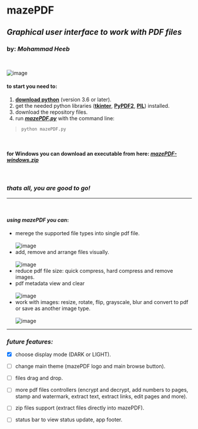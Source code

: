 # **mazePDF**
## _Graphical user interface to work with **PDF** files_
### by: ***Mohammad Heeb***
<br />

![image](./assets/screenshots/maze_pdf_1.png)
<br />

#### **to start** you need to:
1. [**download python**](https://www.python.org/) (version 3.6 or later).
2. get the needed python libraries ([**tkinter**](https://docs.python.org/3/library/tkinter.html), [**PyPDF2**](https://pypi.org/project/PyPDF2/), [**PIL**](https://pypi.org/project/Pillow/)) installed.
3. download the repository files.
4. run [***mazePDF.py***](./mazePDF.py) with the command line: 
> `python mazePDF.py`

<br />

#### **for Windows** you can download an executable from here:  [***mazePDF-windows.zip***](./mazePDF-windows.zip)

<br />

### _thats all, you are good to go!_
***
<br />

#### _using **mazePDF** you can_:
+ merege the supported file types into single pdf file.
<br /><br />
![image](./assets/screenshots/maze_pdf_2.png)
+ add, remove and arrange files visually.
<br /><br />
![image](./assets/screenshots/maze_pdf_3.png)
+ reduce pdf file size: quick compress, hard compress and remove images.
+ pdf metadata view and clear
<br /><br />
![image](./assets/screenshots/maze_pdf_5.png)
+ work with images: resize, rotate, flip, grayscale, blur and convert to pdf or save as another image type.
<br /><br />
![image](./assets/screenshots/maze_pdf_4.png)
***

### _future features:_
- [x] choose display mode (DARK or LIGHT).
- [ ] change main theme (mazePDF logo and main browse button).
- [ ] files drag and drop.
- [ ] more pdf files controllers (encrypt and decrypt, add numbers to pages, stamp and watermark, extract text, extract links, edit pages and more).
- [ ] zip files support (extract files directly into mazePDF).
- [ ] status bar to view status update, app footer.


